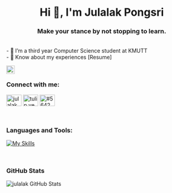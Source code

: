 <h1 align="center">Hi 👋, I'm Julalak Pongsri</h1>
<h3 align="center">Make your stance by not stopping to learn.</h3>

<br />
- 🌱 I’m a third year Computer Science student at KMUTT
<br />
- 📄 Know about my experiences [Resume]

[<img align="left" alt="holisitc_developer | LinkedIn" width="22px" src="https://cdn.jsdelivr.net/npm/simple-icons@v3/icons/linkedin.svg" />][linkedin]

<br />
<h3 align="left">Connect with me:</h3>
<p align="left">
<a href="https://linkedin.com/in/julalak pongsri" target="blank"><img align="center" src="https://raw.githubusercontent.com/rahuldkjain/github-profile-readme-generator/master/src/images/icons/Social/linked-in-alt.svg" alt="julalak pongsri" height="30" width="40" /></a>
<a href="https://instagram.com/tulip.yee" target="blank"><img align="center" src="https://raw.githubusercontent.com/rahuldkjain/github-profile-readme-generator/master/src/images/icons/Social/instagram.svg" alt="tulip.yee" height="30" width="40" /></a>
<a href="https://discord.gg/#5642" target="blank"><img align="center" src="https://raw.githubusercontent.com/rahuldkjain/github-profile-readme-generator/master/src/images/icons/Social/discord.svg" alt="#5642" height="30" width="40" /></a>
</p>

<br />
<h3 align="left">Languages and Tools:</h3>

[![My Skills](https://skillicons.dev/icons?i=c,cpp,html,css,php,java,js,py,mysql,vscode,xd,figma)](https://skillicons.dev)

<br />
<h3 align="left">GitHub Stats</h3>
<img align="left" alt="julalak GitHub Stats" src="https://github-readme-stats.vercel.app/api?username=julalak-eye&show_icons=true&hide_border=true" />

<!-- links -->
[linkedin]: https://linkedin.com/in/annaarsentieva
[Resume]: [https://www.canva.com/design/DAFN354c0L0/9yq2-5C9hNvwH5OhGg3few/view?utm_content=DAFN354c0L0&utm_campaign=designshare&utm_medium=link2&utm_source=sharebutton](https://www.canva.com/design/DAFN354c0L0/9yq2-5C9hNvwH5OhGg3few/view?utm_content=DAFN354c0L0&utm_campaign=designshare&utm_medium=link2&utm_source=sharebutton](https://www.canva.com/design/DAFN354c0L0/9yq2-5C9hNvwH5OhGg3few/view?utm_content=DAFN354c0L0&utm_campaign=designshare&utm_medium=link2&utm_source=sharebutton))
